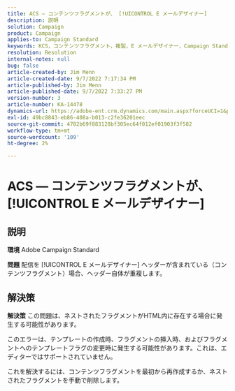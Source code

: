 ```yaml
---
title: ACS — コンテンツフラグメントが、 [!UICONTROL E メールデザイナー]
description: 説明
solution: Campaign
product: Campaign
applies-to: Campaign Standard
keywords: KCS，コンテンツフラグメント，複製，E メールデザイナー，Campaign Standard
resolution: Resolution
internal-notes: null
bug: false
article-created-by: Jim Menn
article-created-date: 9/7/2022 7:17:34 PM
article-published-by: Jim Menn
article-published-date: 9/7/2022 7:33:27 PM
version-number: 3
article-number: KA-14478
dynamics-url: https://adobe-ent.crm.dynamics.com/main.aspx?forceUCI=1&pagetype=entityrecord&etn=knowledgearticle&id=2ce9b3b5-e12e-ed11-9db1-0022480866ad
exl-id: 49bc8843-eb86-408a-b013-c2fe36201eec
source-git-commit: 4702b69f883128bf305ec64f012ef01903f3f582
workflow-type: tm+mt
source-wordcount: '109'
ht-degree: 2%

---
```


# ACS — コンテンツフラグメントが、 [!UICONTROL E メールデザイナー]

## 説明


<b>環境</b>
Adobe Campaign Standard

<b>問題</b>
配信を [!UICONTROL E メールデザイナー] ヘッダーが含まれている（コンテンツフラグメント）場合、ヘッダー自体が重複します。


## 解決策


<b>解決策</b>
この問題は、ネストされたフラグメントがHTML内に存在する場合に発生する可能性があります。

このエラーは、テンプレートの作成時、フラグメントの挿入時、およびフラグメントへのテンプレートフラグの変更時に発生する可能性があります。これは、エディターではサポートされていません。

これを解決するには、コンテンツフラグメントを最初から再作成するか、ネストされたフラグメントを手動で削除します。
